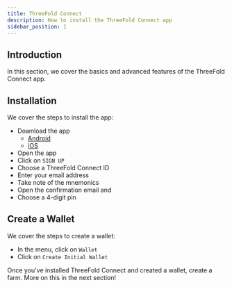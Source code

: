 ```yaml
---
title: ThreeFold Connect
description: How to install the ThreeFold Connect app
sidebar_position: 1
---
```


## Introduction

In this section, we cover the basics and advanced features of the ThreeFold Connect app.

## Installation

We cover the steps to install the app:

- Download the app
  - [Android](https://play.google.com/store/apps/details?id=org.jimber.threebotlogin&hl=en&gl=US)
  - [iOS](https://apps.apple.com/us/app/threefold-connect/id1459845885)
- Open the app
- Click on `SIGN UP`
- Choose a ThreeFold Connect ID
- Enter your email address
- Take note of the mnemonics
- Open the confirmation email and
- Choose a 4-digit pin

## Create a Wallet

We cover the steps to create a wallet:

- In the menu, click on `Wallet`
- Click on `Create Initial Wallet`

Once you've installed ThreeFold Connect and created a wallet, create a farm. More on this in the next section!